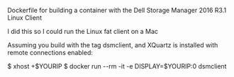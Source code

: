 Dockerfile for building a container with the Dell Storage Manager 2016 R3.1 Linux Client

I did this so I could run the Linux fat client on a Mac

Assuming you build with the tag dsmclient, and XQuartz is installed with remote connections enabled:

$ xhost +$YOURIP
$ docker run --rm -it -e DISPLAY=$YOURIP:0 dsmclient
